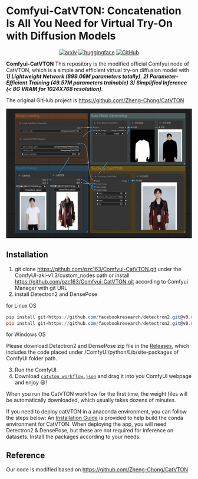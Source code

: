 

# Comfyui-CatVTON: Concatenation Is All You Need for Virtual Try-On with Diffusion Models

<div style="display: flex; justify-content: center; align-items: center;">
  <a href="http://arxiv.org/abs/2407.15886" style="margin: 0 2px;">
    <img src='https://img.shields.io/badge/arXiv-2407.15886-red?style=flat&logo=arXiv&logoColor=red' alt='arxiv'>
  </a>
  <a href='https://huggingface.co/zhengchong/CatVTON' style="margin: 0 2px;">
    <img src='https://img.shields.io/badge/Hugging Face-ckpts-orange?style=flat&logo=HuggingFace&logoColor=orange' alt='huggingface'>
  </a>
  <a href="https://github.com/Zheng-Chong/CatVTON" style="margin: 0 2px;">
    <img src='https://img.shields.io/badge/GitHub-Repo-blue?style=flat&logo=GitHub' alt='GitHub'>
  </a>
</div>



**Comfyui-CatVTON** This repository is the modified official Comfyui node of CatVTON, which is a simple and efficient virtual try-on diffusion model with 
***1) Lightweight Network (899.06M parameters totally)***, 
***2) Parameter-Efficient Training (49.57M parameters trainable)*** 
***3) Simplified Inference (< 8G VRAM for 1024X768 resolution)***.

The original GitHub project is https://github.com/Zheng-Chong/CatVTON

![img.png](img.png)

## Installation
1. git clone https://github.com/pzc163/Comfyui-CatVTON.git under the ComfyUI-aki-v1.3/custom_nodes path or install https://github.com/pzc163/Comfyui-CatVTON.git according to Comfyui Manager with git URL
2. install Detectron2 and DensePose

for Linux OS
```PowerShell
pip install git+https://github.com/facebookresearch/detectron2.git@v0.6
pip install git+https://github.com/facebookresearch/detectron2.git@v0.6#subdirectory=projects/DensePose
```
for Windows OS

Please download Detectron2 and DensePose zip file in the [Releases](https://github.com/pzc163/Comfyui-CatVTON/releases/tag/Detectron2%26densepose), which includes the code placed under /ComfyUI/python/Lib/site-packages of ComfyUI folder path.

3. Run the ComfyUI.
4. Download [`catvton_workflow.json`](https://github.com/pzc163/Comfyui-CatVTON/tree/Detectron2%26densepose/workflow/catvton_workflow.json) and drag it into you ComfyUI webpage and enjoy 😆!

When you run the CatVTON workflow for the first time, the weight files will be automatically downloaded, which usually takes dozens of minutes.

If you need to deploy catVTON in a anaconda environment, you can follow the steps below:
An [Installation Guide](https://github.com/Zheng-Chong/CatVTON/blob/main/INSTALL.md) is provided to help build the conda environment for CatVTON. When deploying the app, you will need Detectron2 & DensePose, but these are not required for inference on datasets. Install the packages according to your needs.

## Reference
Our code is modified based on https://github.com/Zheng-Chong/CatVTON

```

